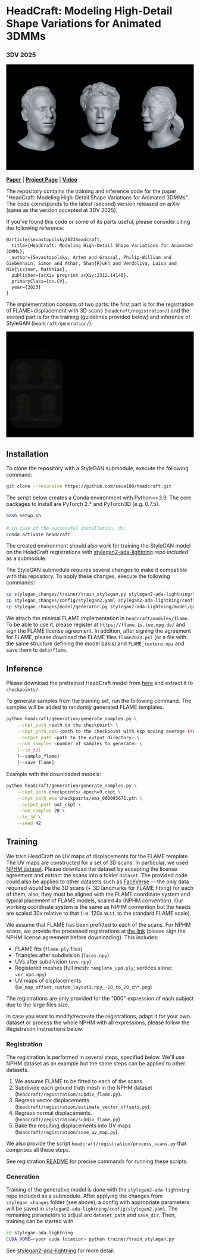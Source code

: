# HeadCraft: Modeling High-Detail Shape Variations for Animated 3DMMs

### 3DV 2025

![Randomly generated animations and interpolating the latents for the fixed FLAME template](docs/animations_and_interpolations.gif)

[**Paper**](https://arxiv.org/abs/2312.14140) | [**Project Page**](https://seva100.github.io/headcraft) | [**Video**](https://youtu.be/uBeBT2f1CL0)


The repository contains the training and inference code for the paper "HeadCraft: Modeling High-Detail Shape Variations for Animated 3DMMs". The code corresponds to the latest (second) version released on arXiv (same as the version accepted at 3DV 2025).

If you've found this code or some of its parts useful, please consider citing the following reference:

```   
@article{sevastopolsky2023headcraft,
  title={HeadCraft: Modeling High-Detail Shape Variations for Animated 3DMMs},
  author={Sevastopolsky, Artem and Grassal, Philip-William and Giebenhain, Simon and Athar, Shah{R}ukh and Verdoliva, Luisa and Nie{\ss}ner, Matthias},
  publisher={arXiv preprint arXiv:2312.14140},
  primaryClass={cs.CV},
  year={2023}
}         
```

The implementation consists of two parts: the first part is for the registration of FLAME+displacement with 3D scans (`headcraft/registration/`) and the second part is for the training (guidelines provided below) and inference of StyleGAN (`headcraft/generation/`).

![Main idea of the method](docs/idea.gif)

## Installation

To clone the repository with a StyleGAN submodule, execute the following command:

```bash
git clone --recursive https://github.com/seva100/headcraft.git
```

The script below creates a Conda environment with Python==3.9. The core packages to install are PyTorch 2.* and PyTorch3D (e.g. 0.7.5). 

```bash
bash setup.sh

# in case of the successful installation, do:
conda activate headcraft
```

The created environment should also work for training the StyleGAN model on the HeadCraft registrations with [stylegan2-ada-lightning](https://github.com/nihalsid/stylegan2-ada-lightning) repo included as a submodule. 

The StyleGAN submodule requires several changes to make it compatible with this repository. To apply these changes, execute the following commands:

```bash
cp stylegan_changes/trainer/train_stylegan.py stylegan2-ada-lightning/trainer/train_stylegan.py
cp stylegan_changes/config/stylegan2.yaml stylegan2-ada-lightning/config/stylegan2.yaml 
cp stylegan_changes/model/generator.py stylegan2-ada-lightning/model/generator.py 
```

We attach the minimal FLAME implementation in `headcraft/modules/flame`. To be able to use it, please register at `https://flame.is.tue.mpg.de/` and sign the FLAME license agreement. 
In addition, after signing the agreement for FLAME, please download the FLAME files `flame2023.pkl` (or a file with the same structure defining the model basis) and `FLAME_texture.npz` and save them to `data/flame`.

## Inference

Please download the pretrained HeadCraft model from [here](https://drive.google.com/drive/folders/15FAoC3bFeuDpUCJoTkwen46LZPRp-35f?usp=sharing) and extract it to `checkpoints/`.

To generate samples from the training set, run the following command. The samples will be added to randomly generated FLAME templates.

```bash
python headcraft/generation/generate_samples.py \
    --ckpt_path <path to the checkpoint> \
    --ckpt_path_ema <path to the checkpoint with exp moving average (recommended); --ckpt_path also needs to be provided in this case, but EMA one will be used> \
    --output_path <path to the output directory> \
    --num_samples <number of samples to generate> \
    [--to_3d]
    [--sample_flame]
    [--save_flame]
```

Example with the downloaded models:
```bash
python headcraft/generation/generate_samples.py \
    --ckpt_path checkpoints/_epoch=9.ckpt \
    --ckpt_path_ema checkpoints/ema_000095671.pth \
    --output_path out_ckpt \
    --num_samples 20 \
    --to_3d \
    --seed 42
```

<!-- Another script fits the latent to either full UV map:

```bash
python headcraft/generation/fit_latent.py \
    --input_flame_path <path to the input flame ply> \
    --input_uvmap_path <path to the input UV map in uint16 or npy> \
    --checkpoint_path <path to the checkpoint> \
    --output_path <path to the output directory> \
    --num_samples <number of samples to generate> \
    --uv_path <path to the UV map>
```

or a partial UV map (could be e.g. regressed from a depth scan):
```bash
python headcraft/generation/fit_latent_to_partial.py \
    --input_flame_path <path to the input flame ply> \
    --input_uvmap_path <path to the input UV map in uint16 or npy> \
    --input_uvmask_path <path to the input UV mask in png> \
    --checkpoint_path <path to the checkpoint> \
    --output_path <path to the output directory> \
    --num_samples <number of samples to generate> \
    --uv_path <path to the UV map>
``` -->

<!-- The displacements can be applied to the template being animated. The following script generates a video with the animation of the template:

```bash
python headcraft/generation/animate.py \
    --template_flame_params <path to the input flame params as .npz, only shape is important> \
    --sequence_flame_params <path to the input flame params as .npz, all components except shape are important> \
    --input_uvmap_path <path to the input UV map in uint16 or npy> \
    --checkpoint_path <path to the checkpoint> \
    --output_path <path to the output directory> \
    --num_samples <number of samples to generate> \
    --uv_path <path to the UV map>
``` -->

## Training

We train HeadCraft on UV maps of displacements for the FLAME template. The UV maps are constructed for a set of 3D scans. In particular, we used [NPHM dataset](https://github.com/SimonGiebenhain/NPHM/blob/main/dataset/README.md). Please download the dataset by accepting the license agreement and extract the scans into a folder `dataset`. The provided code could also be applied to other datasets such as [FaceVerse](https://github.com/LizhenWangT/FaceVerse-Dataset/) -- the only data required would be the 3D scans (+ 3D landmarks for FLAME fitting) for each of them; also, they must be aligned with the FLAME coordinate system and typical placement of FLAME models, scaled 4x (NPHM convention). Our working coordinate system is the same as NPHM convention but the heads are scaled 30x relative to that (i.e. 120x w.r.t. to the standard FLAME scale).

We assume that FLAME has been prefitted to each of the scans.
For NPHM scans, we provide the processed registrations at [the link](https://drive.google.com/drive/folders/1vMq4GeHlSq7ycYSzPxdCTF4n8tY7jt_M?usp=sharing) (please sign the NPHM license agreement before downloading). This includes: 

* FLAME fits (`flame.ply` files)
* Triangles after subdivision (`faces.npy`)
* UVs after subdivision (`uvs.npy`)
* Registered meshes (full mesh: `template_upd.ply`; vertices alone: `ver_upd.npy`)
* UV maps of displacements (`uv_map_offset_custom_layout3.npy_-20_to_20_ch*.png`)

The registrations are only provided for the "000" expression of each subject due to the large files size. 

In case you want to modify/recreate the registrations, adapt it for your own dataset or process the whole NPHM with all expressions, please follow the Registration instructions below.

### Registration

The registration is performed in several steps, specified below. We'll use NPHM dataset as an example but the same steps can be applied to other datasets.

1. We assume FLAME to be fitted to each of the scans.
2. Subdivide each ground truth mesh in the NPHM dataset (`headcraft/registration/subdiv_flame.py`).
3. Regress vector displacements (`headcraft/registration/estimate_vector_offsets.py`).
4. Regress normal displacements. (`headcraft/registration/subdiv_flame.py`)
5. Bake the resulting displacements into UV maps (`headcraft/registration/save_uv_map.py`).

We also provide the script `headcraft/registration/process_scans.py` that comprises all these steps.

See registration [README](headcraft/registration/README.md) for precise commands for running these scripts. 

### Generation

Training of the generative model is done with the `stylegan2-ada-lightning` repo included as a submodule. After applying the changes from `stylegan_changes` folder (see above), a config with appropriate parameters will be saved in `stylegan2-ada-lightning/config/stylegan2.yaml`. The remaining parameters to adjust are `dataset_path` and `save_dir`. Then, training can be started with

```bash
cd stylegan-ada-lightning
CUDA_HOME=<your cuda location> python trainer/train_stylegan.py
```

See [stylegan2-ada-lightning](https://github.com/nihalsid/stylegan2-ada-lightning) for more detail.
